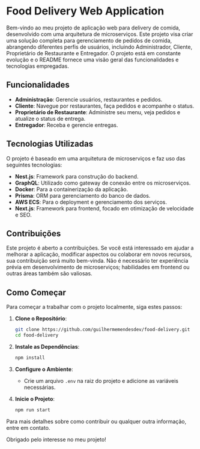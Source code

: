 # Food Delivery Web Application

Bem-vindo ao meu projeto de aplicação web para delivery de comida, desenvolvido com uma arquitetura de microserviços. Este projeto visa criar uma solução completa para gerenciamento de pedidos de comida, abrangendo diferentes perfis de usuários, incluindo Administrador, Cliente, Proprietário de Restaurante e Entregador. O projeto está em constante evolução e o README fornece uma visão geral das funcionalidades e tecnologias empregadas.

## Funcionalidades

- **Administração**: Gerencie usuários, restaurantes e pedidos.
- **Cliente**: Navegue por restaurantes, faça pedidos e acompanhe o status.
- **Proprietário de Restaurante**: Administre seu menu, veja pedidos e atualize o status de entrega.
- **Entregador**: Receba e gerencie entregas.

## Tecnologias Utilizadas

O projeto é baseado em uma arquitetura de microserviços e faz uso das seguintes tecnologias:

- **Nest.js**: Framework para construção do backend.
- **GraphQL**: Utilizado como gateway de conexão entre os microserviços.
- **Docker**: Para a containerização da aplicação.
- **Prisma**: ORM para gerenciamento do banco de dados.
- **AWS ECS**: Para o deployment e gerenciamento dos serviços.
- **Next.js**: Framework para frontend, focado em otimização de velocidade e SEO.

## Contribuições

Este projeto é aberto a contribuições. Se você está interessado em ajudar a melhorar a aplicação, modificar aspectos ou colaborar em novos recursos, sua contribuição será muito bem-vinda. Não é necessário ter experiência prévia em desenvolvimento de microserviços; habilidades em frontend ou outras áreas também são valiosas.

## Como Começar

Para começar a trabalhar com o projeto localmente, siga estes passos:

1. **Clone o Repositório**:
    ```bash
    git clone https://github.com/guilhermemendesdev/food-delivery.git
    cd food-delivery
    ```

2. **Instale as Dependências**:
    ```bash
    npm install
    ```

3. **Configure o Ambiente**:
    - Crie um arquivo `.env` na raiz do projeto e adicione as variáveis necessárias.
  
4. **Inicie o Projeto**:
    ```bash
    npm run start
    ```

Para mais detalhes sobre como contribuir ou qualquer outra informação, entre em contato.

Obrigado pelo interesse no meu projeto!
